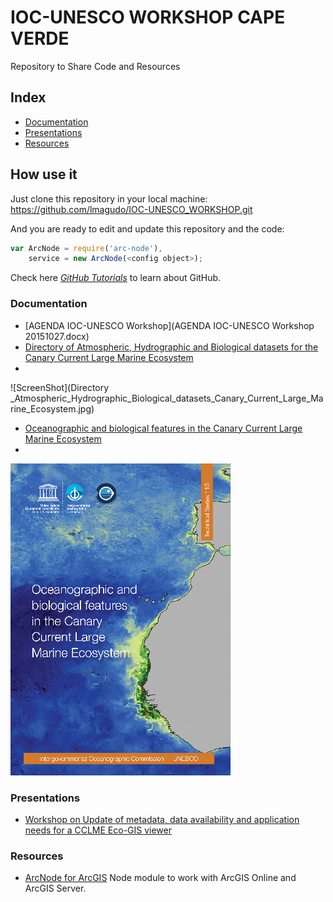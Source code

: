 # IOC-UNESCO WORKSHOP CAPE VERDE
Repository to Share Code and Resources

## Index
* [Documentation](#Documentation)
* [Presentations](#Presentations)
* [Resources](#Resources)

## How use it

Just clone this repository in your local machine:
https://github.com/lmagudo/IOC-UNESCO_WORKSHOP.git

And you are ready to edit and update this repository and the code:
```javascript
var ArcNode = require('arc-node'),
    service = new ArcNode(<config object>);
```
Check here  *[GitHub Tutorials](https://guides.github.com/)* to learn about GitHub.

### Documentation
* [AGENDA IOC-UNESCO Workshop](AGENDA IOC-UNESCO Workshop 20151027.docx)
* [Directory of Atmospheric, Hydrographic and Biological datasets for the Canary Current Large Marine Ecosystem](http://unesdoc.unesco.org/images/0023/002314/231430E.pdf)
* 
![ScreenShot](Directory _Atmospheric_Hydrographic_Biological_datasets_Canary_Current_Large_Marine_Ecosystem.jpg)
* [Oceanographic and biological features in the Canary Current Large Marine Ecosystem](http://unesdoc.unesco.org/images/0023/002332/233299E.pdf)
* 
![ScreenShot](Oceanographic_Biological_features_CCLME.png)

### Presentations
* [Workshop on Update of metadata, data availability and application needs for a CCLME Eco-GIS viewer](https://slides.com/lmagudo/workshop-on-update-of-metadata-data-availability-and-application-needs-for-a-cclme-eco-gis-viewer/edit)

### Resources
* [ArcNode for ArcGIS](https://github.com/esri-es/ArcNode) Node module to work with ArcGIS Online and ArcGIS Server.
